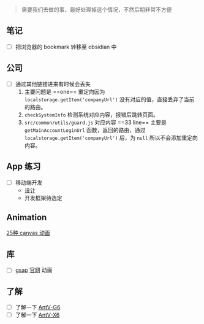 
> 需要我们去做的事，最好处理掉这个情况，不然后期非常不方便

## 笔记

- [ ] 把浏览器的 bookmark 转移至 obsidian 中

## 公司

- [ ] 通过其他链接进来有时候会丢失
	1. 主要问题是 ==one== 重定向因为 `localstorage.getItem('companyUrl')` 没有对应的值，直接丢弃了当前的路由。
	2. `checkSystemInfo` 检测系统对应内容，报错后跳转页面。
	3. `src/common/utils/guard.js` 对应内容 ==33 line== 主要是 `getMainAccountLoginUrl` 函数，返回的路由，通过 `localstorage.getItem('companyUrl')` 后，为 `null` 所以不会添加重定向内容。

## App 练习

- [ ] 移动端开发
	- [设计](https://dribbble.com/shots/21095629-Booking-Service-Mobile-App-design-iOS-Android-ux-ui-designer)
	- 开发框架待选定

## Animation

[25种 canvas 动画](https://webdesign.tutsplus.com/21-ridiculously-impressive-html5-canvas-experiments--net-14210a)

## 库

- [ ] [gsap](https://www.npmjs.com/package/gsap) [官网](https://greensock.com/) 动画

## 了解

- [ ] 了解一下 [AntV-G6](https://g6.antv.antgroup.com/)
- [ ] 了解一下 [AntV-X6](https://x6.antv.antgroup.com/)
